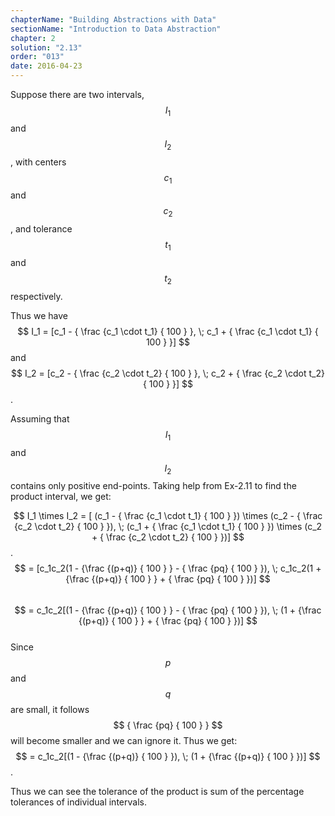 ```yaml
---
chapterName: "Building Abstractions with Data"
sectionName: "Introduction to Data Abstraction"
chapter: 2
solution: "2.13"
order: "013"
date: 2016-04-23
---
```


Suppose there are two intervals, $$ I_1 $$ and $$ I_2 $$, with centers $$ c_1 $$ and $$ c_2 $$, and tolerance $$ t_1 $$ and $$ t_2 $$ respectively.
  
Thus we have $$ I_1 = [c_1 - { \frac {c_1 \cdot t_1} { 100 } },  \; c_1 + { \frac {c_1 \cdot t_1} { 100 } }] $$ and     
 $$ I_2 = [c_2 - { \frac {c_2 \cdot t_2} { 100 } }, \; c_2 + { \frac {c_2 \cdot t_2} { 100 } }] $$.
 
Assuming that $$ I_1 $$ and $$ I_2 $$ contains only positive end-points. Taking help from Ex-2.11 to find the product interval, we get:
 
$$ I_1 \times I_2 = [ (c_1 - { \frac {c_1 \cdot t_1} { 100 } }) \times (c_2 - { \frac {c_2 \cdot t_2} { 100 } }), \; (c_1 + { \frac {c_1 \cdot t_1} { 100 } }) \times (c_2 + { \frac {c_2 \cdot t_2} { 100 } })] $$.       
$$ = [c_1c_2(1 - {\frac {(p+q)} { 100 } } - { \frac {pq} { 100 } }), \; c_1c_2(1 + {\frac {(p+q)} { 100 } } + { \frac {pq} { 100 } })] $$        
$$ = c_1c_2[(1 - {\frac {(p+q)} { 100 } } - { \frac {pq} { 100 } }), \; (1 + {\frac {(p+q)} { 100 } } + { \frac {pq} { 100 } })] $$        
Since $$ p $$ and $$ q $$ are small, it follows $$  { \frac {pq} { 100 } } $$ will become smaller and we can ignore it. Thus we get:      
$$ = c_1c_2[(1 - {\frac {(p+q)} { 100 } }), \; (1 + {\frac {(p+q)} { 100 } })] $$.
         
Thus we can see the tolerance of the product is sum of the percentage tolerances of individual intervals.